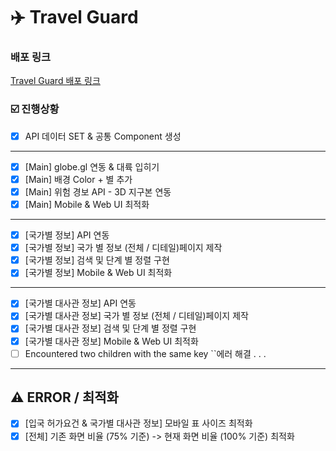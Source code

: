 # ✈️ Travel Guard

### 배포 링크

[Travel Guard 배포 링크](https://travelguard-jade.vercel.app/)

### ☑️ 진행상황

- [x] API 데이터 SET & 공통 Component 생성

---

- [x] [Main] globe.gl 연동 & 대륙 입히기
- [x] [Main] 배경 Color + 별 추가
- [x] [Main] 위험 경보 API - 3D 지구본 연동
- [x] [Main] Mobile & Web UI 최적화

---

- [x] [국가별 정보] API 연동
- [x] [국가별 정보] 국가 별 정보 (전체 / 디테일)페이지 제작
- [x] [국가별 정보] 검색 및 단계 별 정렬 구현
- [x] [국가별 정보] Mobile & Web UI 최적화

---

- [x] [국가별 대사관 정보] API 연동
- [x] [국가별 대사관 정보] 국가 별 정보 (전체 / 디테일)페이지 제작
- [x] [국가별 대사관 정보] 검색 및 단계 별 정렬 구현
- [x] [국가별 대사관 정보] Mobile & Web UI 최적화
- [ ] Encountered two children with the same key ``에러 해결 . . .

---

## ⚠️ ERROR / 최적화

- [x] [입국 허가요건 & 국가별 대사관 정보] 모바일 표 사이즈 최적화
- [x] [전체] 기존 화면 비율 (75% 기준) -> 현재 화면 비율 (100% 기준) 최적화
